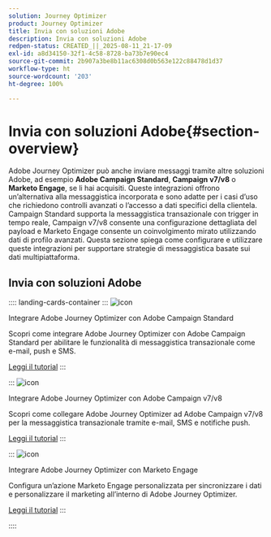 ```yaml
---
solution: Journey Optimizer
product: Journey Optimizer
title: Invia con soluzioni Adobe
description: Invia con soluzioni Adobe
redpen-status: CREATED_||_2025-08-11_21-17-09
exl-id: a8d34150-32f1-4c58-8728-ba73b7e90ec4
source-git-commit: 2b907a3be8b11ac6308d0b563e122c88478d1d37
workflow-type: ht
source-wordcount: '203'
ht-degree: 100%

---
```


# Invia con soluzioni Adobe{#section-overview}

Adobe Journey Optimizer può anche inviare messaggi tramite altre soluzioni Adobe, ad esempio **Adobe Campaign Standard**, **Campaign v7/v8** o **Marketo Engage**, se li hai acquisiti. Queste integrazioni offrono un’alternativa alla messaggistica incorporata e sono adatte per i casi d’uso che richiedono controlli avanzati o l’accesso a dati specifici della clientela. Campaign Standard supporta la messaggistica transazionale con trigger in tempo reale, Campaign v7/v8 consente una configurazione dettagliata del payload e Marketo Engage consente un coinvolgimento mirato utilizzando dati di profilo avanzati. Questa sezione spiega come configurare e utilizzare queste integrazioni per supportare strategie di messaggistica basate sui dati multipiattaforma.

## Invia con soluzioni Adobe

:::: landing-cards-container
:::
![icon](https://cdn.experienceleague.adobe.com/icons/puzzle-piece.svg?lang=it)

Integrare Adobe Journey Optimizer con Adobe Campaign Standard

Scopri come integrare Adobe Journey Optimizer con Adobe Campaign Standard per abilitare le funzionalità di messaggistica transazionale come e-mail, push e SMS.

[Leggi il tutorial](../using/action/acs-action.md)
:::

:::
![icon](https://cdn.experienceleague.adobe.com/icons/puzzle-piece.svg?lang=it)

Integrare Adobe Journey Optimizer con Adobe Campaign v7/v8

Scopri come collegare Adobe Journey Optimizer ad Adobe Campaign v7/v8 per la messaggistica transazionale tramite e-mail, SMS e notifiche push.

[Leggi il tutorial](../using/action/acc-action.md)
:::

:::
![icon](https://cdn.experienceleague.adobe.com/icons/puzzle-piece.svg?lang=it)

Integrare Adobe Journey Optimizer con Marketo Engage

Configura un’azione Marketo Engage personalizzata per sincronizzare i dati e personalizzare il marketing all’interno di Adobe Journey Optimizer.

[Leggi il tutorial](../using/action/marketo-engage.md)
:::

::::
